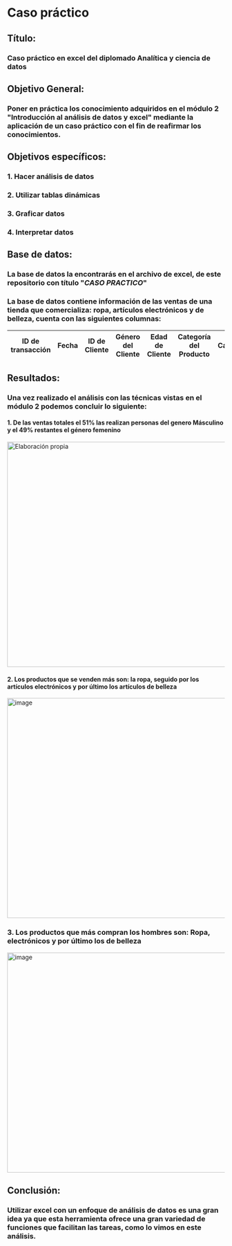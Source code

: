 # Caso práctico
## Título:
### Caso práctico en excel del diplomado Analítica y ciencia de datos

## Objetivo General:

### Poner en práctica los conocimiento adquiridos en el módulo 2 "Introducción al análisis de datos y excel" mediante la aplicación de un caso práctico con el fin de reafirmar los conocimientos.


## Objetivos específicos:

###   1. Hacer análisis de datos
###   2. Utilizar tablas dinámicas
###   3. Graficar datos
###   4. Interpretar datos

## Base de datos:
### La base de datos la encontrarás en el archivo de excel, de este repositorio con título "***CASO PRACTICO***"
### La base de datos contiene información de las ventas de una tienda que comercializa: ropa, artículos electrónicos y de belleza, cuenta con las siguientes columnas:

| ID de transacción |	Fecha |	ID de Cliente	| Género del Cliente | Edad de Cliente |	Categoría del Producto	| Cantidad	| Precio por Unidad |	Total de ventas |
|------------------ | ----- | ------------- | ------------------ | --------------- | ------------------------ | --------- | ----------------- | --------------- |

## Resultados:
### Una vez realizado el análisis con las técnicas vistas en el módulo 2 podemos concluir lo siguiente:
#### 1. De las ventas totales el 51% las realizan personas del genero Másculino y el 49% restantes el género femenino
<img width="521" alt="Elaboración propia" src="https://github.com/user-attachments/assets/7f1b6657-4121-4c3b-a84e-d10c22103a9e" captio="hola" >

#### 2. Los productos que se venden más son: la ropa, seguido por los artículos electrónicos y por último los artículos de belleza
<img width="509" alt="image" src="https://github.com/user-attachments/assets/ba931372-ef6f-4eb6-8efe-63a15421c38d">

### 3. Los productos que más compran los hombres son: Ropa, electrónicos y por último los de belleza
<img width="509" alt="image" src="https://github.com/user-attachments/assets/4059afc1-6204-4692-9c99-521a54333ae2">

## Conclusión:
### Utilizar excel con un enfoque de análisis de datos es una gran idea ya que esta herramienta ofrece una gran variedad de funciones que facilitan las tareas, como lo vimos en este análisis. 

